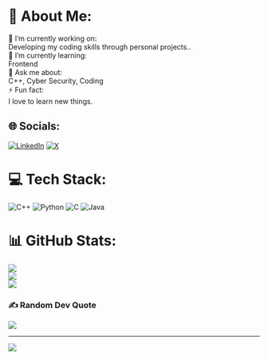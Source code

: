 # 💫 About Me:
🔭 I’m currently working on:<br>Developing my coding skills through personal projects.. <br>🌱 I’m currently learning:<br>Frontend <br>💬 Ask me about:<br>C++, Cyber Security, Coding <br>⚡ Fun fact:<br>I love to learn new things.


## 🌐 Socials:
[![LinkedIn](https://img.shields.io/badge/LinkedIn-%230077B5.svg?logo=linkedin&logoColor=white)](https://linkedin.com/in/https://www.linkedin.com/in/lipakshi-thakur-550b931b6/) [![X](https://img.shields.io/badge/X-black.svg?logo=X&logoColor=white)](https://x.com/https://twitter.com/SerenitySurge) 

# 💻 Tech Stack:
![C++](https://img.shields.io/badge/c++-%2300599C.svg?style=for-the-badge&logo=c%2B%2B&logoColor=white) ![Python](https://img.shields.io/badge/python-3670A0?style=for-the-badge&logo=python&logoColor=ffdd54) ![C](https://img.shields.io/badge/c-%2300599C.svg?style=for-the-badge&logo=c&logoColor=white) ![Java](https://img.shields.io/badge/java-%23ED8B00.svg?style=for-the-badge&logo=openjdk&logoColor=white)
# 📊 GitHub Stats:
![](https://github-readme-stats.vercel.app/api?username=SerenitySurge&theme=dark&hide_border=false&include_all_commits=false&count_private=false)<br/>
![](https://github-readme-streak-stats.herokuapp.com/?user=SerenitySurge&theme=dark&hide_border=false)<br/>
![](https://github-readme-stats.vercel.app/api/top-langs/?username=SerenitySurge&theme=dark&hide_border=false&include_all_commits=false&count_private=false&layout=compact)

### ✍️ Random Dev Quote
![](https://quotes-github-readme.vercel.app/api?type=horizontal&theme=light)

---
[![](https://visitcount.itsvg.in/api?id=SerenitySurge&icon=0&color=0)](https://visitcount.itsvg.in)

<!-- Proudly created with GPRM ( https://gprm.itsvg.in ) -->

<!--
**SerenitySurge/SerenitySurge** is a ✨ _special_ ✨ repository because its `README.md` (this file) appears on your GitHub profile.

Here are some ideas to get you started:

- 🔭 I’m currently working on ...
- 🌱 I’m currently learning ...
- 👯 I’m looking to collaborate on ...
- 🤔 I’m looking for help with ...
- 💬 Ask me about ...
- 📫 How to reach me: ...
- 😄 Pronouns: ...
- ⚡ Fun fact: ...
-->
